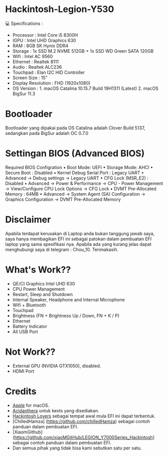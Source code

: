 # Hackintosh-Legion-Y530

💻 Specifications :
- Processor : Intel Core i5 8300H
- IGPU : Intel UHD Graphics 630
- RAM : 8GB SK Hynix DDR4
- Storage : 1x SSD M.2 NVME 512GB + 1x SSD WD Green SATA 120GB
- Wifi : Intel AC 9560
- Ethernet : Realtek 8111 
- Audio : Realtek ALC236 
- Touchpad : Elan I2C HID Controller
- Screen Size : 15”
- Display Resolution : FHD (1920x1080)
- OS Version : 1. macOS Catalina 10.15.7 Build 19H1311 (Latest) 
               2. macOS BigSur 11.3

# Bootloader
Bootloader yang dipakai pada OS Catalina adalah Clover Build 5137, sedangkan pada BigSur adalah OC 0.7.0

# Settingan BIOS (Advanced BIOS)
Required BIOS Configration
 • Boot Mode: UEFI
 • Storage Mode: AHCI
 • Secure Boot : Disabled
 • Kernel Debug Serial Port : Legacy UART 
 • Advanced -> Debug settings -> Legacy UART
 • CFG Lock (MSR_E2) : Disabled 
 • Advanced -> Power & Performance -> CPU - Power Management -> View/Configure CPU Lock Options -> CFG Lock
 • DVMT Pre-Allocated Memory : 64MB 
 • Advanced -> System Agent (SA) Configuration -> Graphics Configuration -> DVMT Pre-Allocated Memory
 
# Disclaimer
Apabila terdapat kerusakan di Laptop anda bukan tanggung jawab saya, saya hanya membagikan EFI ini sebagai patokan dalam pembuatan EFI laptop yang sama spesifikasi nya. Apabila ada yang kurang jelas dapat menghubungi saya di telegram : Chou_10. Terimakasih.

# What's Work??
- QE/CI Graphics Intel UHD 630
- CPU Power Management
- Restart, Sleep and Shutdown
- Internal Speaker, Headphone and Internal Microphone
- Wifi + Bluetooth 
- Touchpad
- Brightness (FN + Brightness Up / Down, FN + K / P)
- Ethernet
- Battery Indicator
- All USB Port

# Not Work??
- External GPU (NVIDIA GTX1050), disabled.
- HDMI Port

# Credits
- [Apple](https://www.apple.com) for macOS.
- [Acidanthera](https://github.com/acidanthera) untuk kexts yang disediakan.
- [Hackintosh Lovers](https://t.me/HackintoshLover) sebagai tempat awal mula EFI ini dapat terbentuk.
- [ChilledHamza] (https://github.com/chilledHamza) sebagai contoh panduan dalam pembuatan EFI.
- [XiaomGithub] (https://github.com/xiaoMGitHub/LEGION_Y7000Series_Hackintosh] sebagai contoh panduan dalam pembuatan EFI.
- Dan semua pihak yang tidak bisa kami sebutkan satu per satu.
